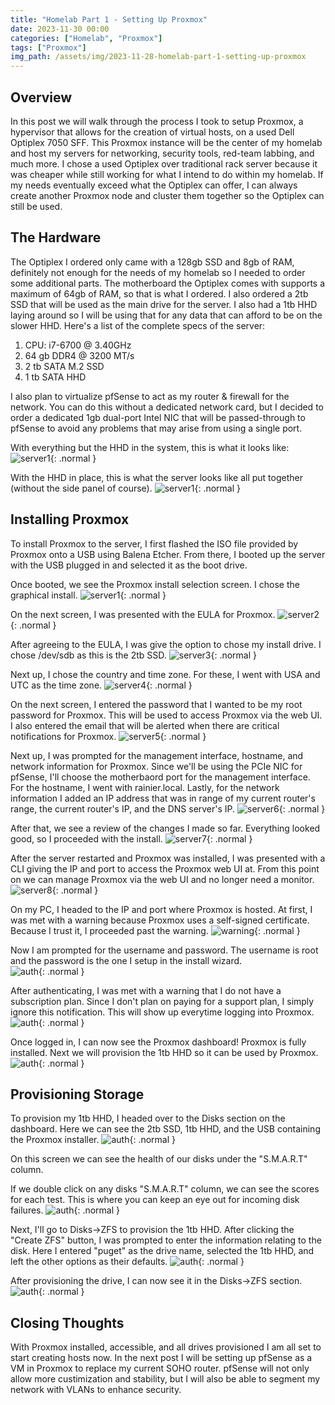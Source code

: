 ```yaml
---
title: "Homelab Part 1 - Setting Up Proxmox"
date: 2023-11-30 00:00
categories: ["Homelab", "Proxmox"]
tags: ["Proxmox"]
img_path: /assets/img/2023-11-28-homelab-part-1-setting-up-proxmox
---
```

## Overview
In this post we will walk through the process I took to setup Proxmox, a hypervisor that allows for the creation of virtual hosts, on a used Dell Optiplex 7050 SFF. This Proxmox instance will be the center of my homelab and host my servers for networking, security tools, red-team labbing, and much more. I chose a used Optiplex over traditional rack server because it was cheaper while still working for what I intend to do within my homelab. If my needs eventually exceed what the Optiplex can offer, I can always create another Proxmox node and cluster them together so the Optiplex can still be used. 

## The Hardware
The Optiplex I ordered only came with a 128gb SSD and 8gb of RAM, definitely not enough for the needs of my homelab so I needed to order some additional parts. The motherboard the Optiplex comes with supports a maximum of 64gb of RAM, so that is what I ordered. I also ordered a 2tb SSD that will be used as the main drive for the server. I also had a 1tb HHD laying around so I will be using that for any data that can afford to be on the slower HHD. Here's a list of the complete specs of the server:
1. CPU: i7-6700 @ 3.40GHz
2. 64 gb DDR4 @ 3200 MT/s
3. 2 tb SATA M.2 SSD
4. 1 tb SATA HHD

I also plan to virtualize pfSense to act as my router & firewall for the network. You can do this without a dedicated network card, but I decided to order a dedicated 1gb dual-port Intel NIC that will be passed-through to pfSense to avoid any problems that may arise from using a single port.

With everything but the HHD in the system, this is what it looks like:
![server1](server1.jpg){: .normal }  

With the HHD in place, this is what the server looks like all put together (without the side panel of course).
![server1](server2.jpg){: .normal }  

## Installing Proxmox
To install Proxmox to the server, I first flashed the ISO file provided by Proxmox onto a USB using Balena Etcher. From there, I booted up the server with the USB plugged in and selected it as the boot drive.

Once booted, we see the Proxmox install selection screen. I chose the graphical install.
![server1](setup1.jpg){: .normal }  

On the next screen, I was presented with the EULA for Proxmox. 
![server2](setup2.jpg){: .normal }  

After agreeing to the EULA, I was give the option to chose my install drive. I chose /dev/sdb as this is the 2tb SSD.
![server3](setup3.jpg){: .normal }  

Next up, I chose the country and time zone. For these, I went with USA and UTC as the time zone.
![server4](setup4.jpg){: .normal }  

On the next screen, I entered the password that I wanted to be my root password for Proxmox. This will be used to access Proxmox via the web UI. I also entered the email that will be alerted when there are critical notifications for Proxmox.
![server5](setup5.jpg){: .normal }  

Next up, I was prompted for the management interface, hostname, and network information for Proxmox. Since we'll be using the PCIe NIC for pfSense, I'll choose the motherbaord port for the management interface. For the hostname, I went with rainier.local. Lastly, for the network information I added an IP address that was in range of my current router's range, the current router's IP, and the DNS server's IP.
![server6](setup6.jpg){: .normal }  

After that, we see a review of the changes I made so far. Everything looked good, so I proceeded with the install.
![server7](setup7.jpg){: .normal }  

After the server restarted and Proxmox was installed, I was presented with a CLI giving the IP and port to access the Proxmox web UI at. From this point on we can manage Proxmox via the web UI and no longer need a monitor.
![server8](setup8.jpg){: .normal }  

On my PC, I headed to the IP and port where Proxmox is hosted. At first, I was met with a warning because Proxmox uses a self-signed certificate. Because I trust it, I proceeded past the warning.
![warning](1.png){: .normal }  
 
 Now I am prompted for the username and password. The username is root and the password is the one I setup in the install wizard.  
 ![auth](2.png){: .normal }  

After authenticating, I was met with a warning that I do not have a subscription plan. Since I don't plan on paying for a support plan, I simply ignore this notification. This will show up everytime logging into Proxmox.  
![auth](3.png){: .normal }  

Once logged in, I can now see the Proxmox dashboard! Proxmox is fully installed. Next we will provision the 1tb HHD so it can be used by Proxmox.
![auth](4.png){: .normal }  

## Provisioning Storage
To provision my 1tb HHD, I headed over to the Disks section on the dashboard. Here we can see the 2tb SSD, 1tb HHD, and the USB containing the Proxmox installer.
![auth](5.png){: .normal }  

On this screen we can see the health of our disks under the "S.M.A.R.T" column.

If we double click on any disks "S.M.A.R.T" column, we can see the scores for each test. This is where you can keep an eye out for incoming disk failures.
![auth](6.png){: .normal }  

Next, I'll go to Disks->ZFS to provision the 1tb HHD. After clicking the "Create ZFS" button, I was prompted to enter the information relating to the disk. Here I entered "puget" as the drive name, selected the 1tb HHD, and left the other options as their defaults.
![auth](7.png){: .normal }  

After provisioning the drive, I can now see it in the Disks->ZFS section.
![auth](8.png){: .normal }  

## Closing Thoughts
With Proxmox installed, accessible, and all drives provisioned I am all set to start creating hosts now. In the next post I will be setting up pfSense as a VM in Proxmox to replace my current SOHO router. pfSense will not only allow more custimization and stability, but I will also be able to segment my network with VLANs to enhance security.